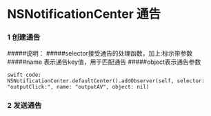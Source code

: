 # NSNotificationCenter 通告

### 1 创建通告
#####说明：
#####selector接受通告的处理函数，加上:标示带参数
#####name 表示通告key值，用于匹配通告
#####object表示通告参数
```objc
swift code:
NSNotificationCenter.defaultCenter().addObserver(self, selector: "outputClick:", name: "outputAV", object: nil)
```

### 2 发送通告

